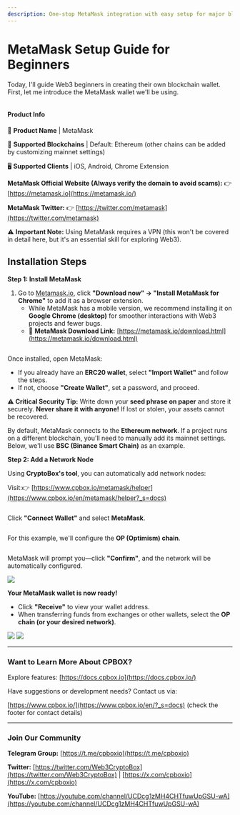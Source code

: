 ```yaml
---
description: One-stop MetaMask integration with easy setup for major blockchain networks.
---
```


# MetaMask Setup Guide for Beginners

Today, I'll guide Web3 beginners in creating their own blockchain wallet. First, let me introduce the MetaMask wallet we'll be using.

<figure><img src="../../.gitbook/assets/metamask-product-intro.png" alt=""><figcaption></figcaption></figure>

#### **Product Info**

🦊 **Product Name** | MetaMask

🔗 **Supported Blockchains** | Default: Ethereum (other chains can be added by customizing mainnet settings)

🖥 **Supported Clients** | iOS, Android, Chrome Extension

**MetaMask Official Website (Always verify the domain to avoid scams):**
👉 [https://metamask.io](https://metamask.io/)

**MetaMask Twitter:**
👉 [https://twitter.com/metamask](https://twitter.com/metamask)

⚠ **Important Note:** Using MetaMask requires a VPN (this won't be covered in detail here, but it's an essential skill for exploring Web3).



## **Installation Steps**

**Step 1: Install MetaMask**

1. Go to [Metamask.io](https://metamask.io/), click **"Download now" → "Install MetaMask for Chrome"** to add it as a browser extension.
   * While MetaMask has a mobile version, we recommend installing it on **Google Chrome (desktop)** for smoother interactions with Web3 projects and fewer bugs.
   * 🔗 **MetaMask Download Link:** [https://metamask.io/download.html](https://metamask.io/download.html)

<figure><img src="../../.gitbook/assets/metamask-download-page.png" alt=""><figcaption></figcaption></figure>

Once installed, open MetaMask:

* If you already have an **ERC20 wallet**, select **"Import Wallet"** and follow the steps.
* If not, choose **"Create Wallet"**, set a password, and proceed.

**⚠ Critical Security Tip:** Write down your **seed phrase on paper** and store it securely. **Never share it with anyone!** If lost or stolen, your assets cannot be recovered.

By default, MetaMask connects to the **Ethereum network**. If a project runs on a different blockchain, you'll need to manually add its mainnet settings. Below, we'll use **BSC (Binance Smart Chain)** as an example.

**Step 2: Add a Network Node**

Using **CryptoBox's tool**, you can automatically add network nodes:

Visit:👉 [https://www.cpbox.io/metamask/helper](https://www.cpbox.io/en/metamask/helper?_s=docs)

<figure><img src="../../.gitbook/assets/metamask-cpbox-helper-tool.png" alt=""><figcaption></figcaption></figure>

Click **"Connect Wallet"** and select **MetaMask**.

<figure><img src="../../.gitbook/assets/metamask-wallet-connect-selection.png" alt=""><figcaption></figcaption></figure>

For this example, we'll configure the **OP (Optimism) chain**.

<figure><img src="../../.gitbook/assets/metamask-op-chain-config.png" alt=""><figcaption></figcaption></figure>

MetaMask will prompt you—click **"Confirm"**, and the network will be automatically configured.

![](<../../.gitbook/assets/metamask-config-confirmation.png>)

**Your MetaMask wallet is now ready!**

* Click **"Receive"** to view your wallet address.
* When transferring funds from exchanges or other wallets, select the **OP chain (or your desired network)**.

![](../../.gitbook/assets/metamask-receive-address-view.png) ![](../../.gitbook/assets/metamask-address-details.png)

***

### **Want to Learn More About CPBOX?**

Explore features: [https://docs.cpbox.io](https://docs.cpbox.io/)

Have suggestions or development needs? Contact us via:

[https://www.cpbox.io/](https://www.cpbox.io/en/?_s=docs) (check the footer for contact details)

***

### **Join Our Community**

**Telegram Group:** [https://t.me/cpboxio](https://t.me/cpboxio)

**Twitter:** [https://twitter.com/Web3CryptoBox](https://twitter.com/Web3CryptoBox) | [https://x.com/cpboxio](https://x.com/cpboxio)

**YouTube:** [https://youtube.com/channel/UCDcg1zMH4CHTfuwUpGSU-wA](https://youtube.com/channel/UCDcg1zMH4CHTfuwUpGSU-wA)
